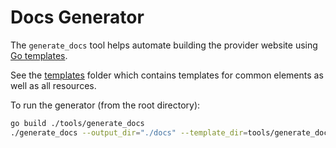 # Docs Generator

The `generate_docs` tool helps automate building the provider website using
[Go templates](https://golang.org/pkg/text/template/).

See the [templates](./templates) folder which contains templates for common
elements as well as all resources.

To run the generator (from the root directory):

```bash
go build ./tools/generate_docs
./generate_docs --output_dir="./docs" --template_dir=tools/generate_docs/templates
```
